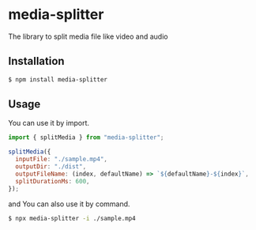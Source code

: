 # media-splitter

The library to split media file like video and audio

## Installation

```sh
$ npm install media-splitter
```

## Usage

You can use it by import.

```js
import { splitMedia } from "media-splitter";

splitMedia({
  inputFile: "./sample.mp4",
  outputDir: "./dist",
  outputFileName: (index, defaultName) => `${defaultName}-${index}`,
  splitDurationMs: 600,
});
```

and You can also use it by command.

```sh
$ npx media-splitter -i ./sample.mp4
```
